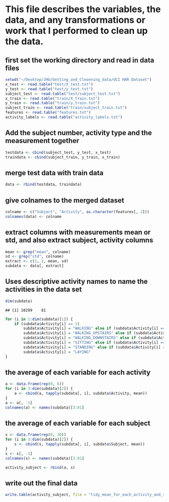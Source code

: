 # This file describes the variables, the data, and any transformations or work that I performed to clean up the data.

## first set the working directory and  read in data files

```r
setwd("~/Desktop/JHU/Getting_and_Cleanning_data/UCI HAR Dataset")
x_test <- read.table("test/X_test.txt")
y_test <- read.table("test/y_test.txt")
subject_test <- read.table("test/subject_test.txt")
x_train <- read.table("train/X_train.txt")
y_train <- read.table("train/y_train.txt")
subject_train <- read.table("train/subject_train.txt")
features <- read.table("features.txt")
activity_labels <- read.table("activity_labels.txt")
```



## Add the subject number, activity type and the measurement together

```r
testdata <- cbind(subject_test, y_test, x_test)
traindata <- cbind(subject_train, y_train, x_train)
```





## merge test data with train data

```r
data <- rbind(testdata, traindata)
```

## give colnames to the merged dataset

```r
colname <- c("Subject", "Activity", as.character(features[, 2]))
colnames(data) <- colname
```

## extract columns with measurements mean or std, and also extract subject, activity columns

```r
mean <- grep("mean", colname)
sd <- grep("std", colname)
extract <- c(1, 2, mean, sd)
subdata <- data[, extract]
```


## Uses descriptive activity names to name the activities in the data set

```r
dim(subdata)
```

```
## [1] 10299    81
```

```r
for (i in 1:dim(subdata)[1]) {
    if (subdata$Activity[i] == 1) 
        subdata$Activity[i] = "WALKING" else if (subdata$Activity[i] == 2) 
        subdata$Activity[i] = "WALKING_UPSTAIRS" else if (subdata$Activity[i] == 3) 
        subdata$Activity[i] = "WALKING_DOWNSTAIRS" else if (subdata$Activity[i] == 4) 
        subdata$Activity[i] = "SITTING" else if (subdata$Activity[i] == 5) 
        subdata$Activity[i] = "STANDING" else if (subdata$Activity[i] == 6) 
        subdata$Activity[i] = "LAYING"
}
```


## the average of each variable for each activity 

```r
a <- data.frame(rep(0, 6))
for (i in 3:dim(subdata)[2]) {
    a <- cbind(a, tapply(subdata[, i], subdata$Activity, mean))
}
a <- a[, -1]
colnames(a) <- names(subdata)[3:81]
```

## the average of each variable for each subject

```r
s <- data.frame(rep(0, 30))
for (i in 3:dim(subdata)[2]) {
    s <- cbind(s, tapply(subdata[, i], subdata$Subject, mean))
}
s <- s[, -1]
colnames(s) <- names(subdata)[3:81]

activity_subject <- rbind(a, s)
```

## write out the final data

```r
write.table(activity_subject, file = "tidy_mean_for_each_activity_and_subject.csv")
```



